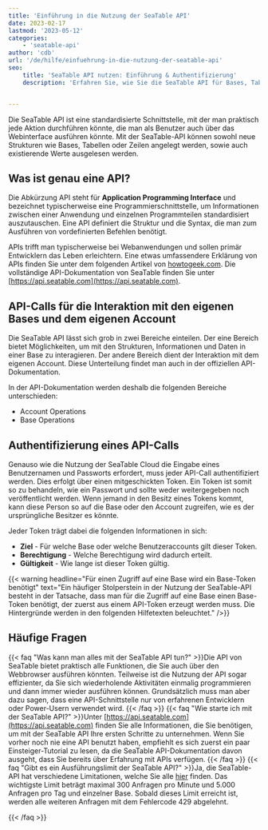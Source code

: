 ```yaml
---
title: 'Einführung in die Nutzung der SeaTable API'
date: 2023-02-17
lastmod: '2023-05-12'
categories:
    - 'seatable-api'
author: 'cdb'
url: '/de/hilfe/einfuehrung-in-die-nutzung-der-seatable-api'
seo:
    title: 'SeaTable API nutzen: Einführung & Authentifizierung'
    description: 'Erfahren Sie, wie Sie die SeaTable API für Bases, Tabellen und Datenabfragen sicher anwenden, Token verwenden und Limits beachten.'


---
```


Die SeaTable API ist eine standardisierte Schnittstelle, mit der man praktisch jede Aktion durchführen könnte, die man als Benutzer auch über das Webinterface ausführen könnte. Mit der SeaTable-API können sowohl neue Strukturen wie Bases, Tabellen oder Zeilen angelegt werden, sowie auch existierende Werte ausgelesen werden.

## Was ist genau eine API?

Die Abkürzung API steht für **Application Programming Interface** und bezeichnet typischerweise eine Programmierschnittstelle, um Informationen zwischen einer Anwendung und einzelnen Programmteilen standardisiert auszutauschen. Eine API definiert die Struktur und die Syntax, die man zum Ausführen von vordefinierten Befehlen benötigt.

APIs trifft man typischerweise bei Webanwendungen und sollen primär Entwicklern das Leben erleichtern. Eine etwas umfassendere Erklärung von APIs finden Sie unter dem folgenden Artikel von [howtogeek.com](https://www.howtogeek.com/343877/what-is-an-api/). Die vollständige API-Dokumentation von SeaTable finden Sie unter [https://api.seatable.com](https://api.seatable.com).

## API-Calls für die Interaktion mit den eigenen Bases und dem eigenen Account

Die SeaTable API lässt sich grob in zwei Bereiche einteilen. Der eine Bereich bietet Möglichkeiten, um mit den Strukturen, Informationen und Daten in einer Base zu interagieren. Der andere Bereich dient der Interaktion mit dem eigenen Account. Diese Unterteilung findet man auch in der offiziellen API-Dokumentation.

In der API-Dokumentation werden deshalb die folgenden Bereiche unterschieden:

- Account Operations
- Base Operations

## Authentifizierung eines API-Calls

Genauso wie die Nutzung der SeaTable Cloud die Eingabe eines Benutzernamen und Passworts erfordert, muss jeder API-Call authentifiziert werden. Dies erfolgt über einen mitgeschickten Token. Ein Token ist somit so zu behandeln, wie ein Passwort und sollte weder weitergegeben noch veröffentlicht werden. Wenn jemand in den Besitz eines Tokens kommt, kann diese Person so auf die Base oder den Account zugreifen, wie es der ursprüngliche Besitzer es könnte.

Jeder Token trägt dabei die folgenden Informationen in sich:

- **Ziel** - Für welche Base oder welche Benutzeraccounts gilt dieser Token.
- **Berechtigung** - Welche Berechtigung wird dadurch erteilt.
- **Gültigkeit** - Wie lange ist dieser Token gültig.

{{< warning headline="Für einen Zugriff auf eine Base wird ein Base-Token benötigt" text="Ein häufiger Stolperstein in der Nutzung der SeaTable-API besteht in der Tatsache, dass man für die Zugriff auf eine Base einen Base-Token benötigt, der zuerst aus einem API-Token erzeugt werden muss. Die Hintergründe werden in den folgenden Hilfetexten beleuchtet." />}}

## Häufige Fragen

{{< faq "Was kann man alles mit der SeaTable API tun?" >}}Die API von SeaTable bietet praktisch alle Funktionen, die Sie auch über den Webbrowser ausführen könnten. Teilweise ist die Nutzung der API sogar effizienter, da Sie sich wiederholende Aktivitäten einmalig programmieren und dann immer wieder ausführen können. Grundsätzlich muss man aber dazu sagen, dass eine API-Schnittstelle nur von erfahrenen Entwicklern oder Power-Usern verwendet wird.
{{< /faq >}}
{{< faq "Wie starte ich mit der SeaTable API?" >}}Unter [https://api.seatable.com](https://api.seatable.com) finden Sie alle Informationen, die Sie benötigen, um mit der SeaTable API Ihre ersten Schritte zu unternehmen. Wenn Sie vorher noch nie eine API benutzt haben, empfiehlt es sich zuerst ein paar Einsteiger-Tutorial zu lesen, da die SeaTable API-Dokumentation davon ausgeht, dass Sie bereits über Erfahrung mit APIs verfügen.
{{< /faq >}}
{{< faq "Gibt es ein Ausführungslimit der SeaTable API?" >}}Ja, die SeaTable-API hat verschiedene Limitationen, welche Sie alle [hier](https://api.seatable.com/reference/limits) finden. Das wichtigste Limit beträgt maximal 300 Anfragen pro Minute und 5.000 Anfragen pro Tag und einzelner Base. Sobald dieses Limit erreicht ist, werden alle weiteren Anfragen mit dem Fehlercode 429 abgelehnt.

{{< /faq >}}
